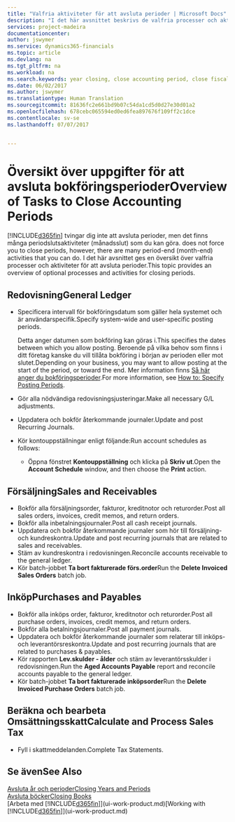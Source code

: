 ```yaml
---
title: "Valfria aktiviteter för att avsluta perioder | Microsoft Docs"
description: "I det här avsnittet beskrivs de valfria processer och aktiviteter för att avsluta bokföringsperioder i Financials."
services: project-madeira
documentationcenter: 
author: jswymer
ms.service: dynamics365-financials
ms.topic: article
ms.devlang: na
ms.tgt_pltfrm: na
ms.workload: na
ms.search.keywords: year closing, close accounting period, close fiscal year, aging, creditor payments, vendor payments
ms.date: 06/02/2017
ms.author: jswymer
ms.translationtype: Human Translation
ms.sourcegitcommit: 81636fc2e661bd9b07c54da1cd5d0d27e30d01a2
ms.openlocfilehash: 678cebc065594ed0ed6fea897676f109ff2c1dce
ms.contentlocale: sv-se
ms.lasthandoff: 07/07/2017


---
```

# <a name="overview-of-tasks-to-close-accounting-periods"></a><span data-ttu-id="e050f-103">Översikt över uppgifter för att avsluta bokföringsperioder</span><span class="sxs-lookup"><span data-stu-id="e050f-103">Overview of Tasks to Close Accounting Periods</span></span>
[!INCLUDE[d365fin](includes/d365fin_md.md)]<span data-ttu-id="e050f-104"> tvingar dig inte att avsluta perioder, men det finns många periodslutsaktiviteter (månadsslut) som du kan göra.</span><span class="sxs-lookup"><span data-stu-id="e050f-104"> does not force you to close periods, however, there are many period-end (month-end) activities that you can do.</span></span> <span data-ttu-id="e050f-105">I det här avsnittet ges en översikt över valfria processer och aktiviteter för att avsluta perioder.</span><span class="sxs-lookup"><span data-stu-id="e050f-105">This topic provides an overview of optional processes and activities for closing periods.</span></span>  

## <a name="general-ledger"></a><span data-ttu-id="e050f-106">Redovisning</span><span class="sxs-lookup"><span data-stu-id="e050f-106">General Ledger</span></span>
* <span data-ttu-id="e050f-107">Specificera intervall för bokföringsdatum som gäller hela systemet och är användarspecifik.</span><span class="sxs-lookup"><span data-stu-id="e050f-107">Specify system-wide and user-specific posting periods.</span></span>  

    <span data-ttu-id="e050f-108">Detta anger datumen som bokföring kan göras i.</span><span class="sxs-lookup"><span data-stu-id="e050f-108">This specifies the dates between which you allow posting.</span></span> <span data-ttu-id="e050f-109">Beroende på vilka behov som finns i ditt företag kanske du vill tillåta bokföring i början av perioden eller mot slutet.</span><span class="sxs-lookup"><span data-stu-id="e050f-109">Depending on your business, you may want to allow posting at the start of the period, or toward the end.</span></span> <span data-ttu-id="e050f-110">Mer information finns [Så här anger du bokföringsperioder](finance-how-specify-posting-periods.md).</span><span class="sxs-lookup"><span data-stu-id="e050f-110">For more information, see [How to: Specify Posting Periods](finance-how-specify-posting-periods.md).</span></span>  
* <span data-ttu-id="e050f-111">Gör alla nödvändiga redovisningsjusteringar.</span><span class="sxs-lookup"><span data-stu-id="e050f-111">Make all necessary G/L adjustments.</span></span>  
* <span data-ttu-id="e050f-112">Uppdatera och bokför återkommande journaler.</span><span class="sxs-lookup"><span data-stu-id="e050f-112">Update and post Recurring Journals.</span></span>  
  <!--* Process Consolidations-->
* <span data-ttu-id="e050f-113">Kör kontouppställningar enligt följande:</span><span class="sxs-lookup"><span data-stu-id="e050f-113">Run account schedules as follows:</span></span>  
  * <span data-ttu-id="e050f-114">Öppna fönstret **Kontouppställning** och klicka på **Skriv ut**.</span><span class="sxs-lookup"><span data-stu-id="e050f-114">Open the **Account Schedule** window, and then choose the **Print** action.</span></span>  

## <a name="sales-and-receivables"></a><span data-ttu-id="e050f-115">Försäljning</span><span class="sxs-lookup"><span data-stu-id="e050f-115">Sales and Receivables</span></span>
* <span data-ttu-id="e050f-116">Bokför alla försäljningsorder, fakturor, kreditnotor och returorder.</span><span class="sxs-lookup"><span data-stu-id="e050f-116">Post all sales orders, invoices, credit memos, and return orders.</span></span>  
* <span data-ttu-id="e050f-117">Bokför alla inbetalningsjournaler.</span><span class="sxs-lookup"><span data-stu-id="e050f-117">Post all cash receipt journals.</span></span>  
* <span data-ttu-id="e050f-118">Uppdatera och bokför återkommande journaler som hör till försäljning- och kundreskontra.</span><span class="sxs-lookup"><span data-stu-id="e050f-118">Update and post recurring journals that are related to sales and receivables.</span></span>  
* <span data-ttu-id="e050f-119">Stäm av kundreskontra i redovisningen.</span><span class="sxs-lookup"><span data-stu-id="e050f-119">Reconcile accounts receivable to the general ledger.</span></span>  
* <span data-ttu-id="e050f-120">Kör batch-jobbet **Ta bort fakturerade förs.order**</span><span class="sxs-lookup"><span data-stu-id="e050f-120">Run the **Delete Invoiced Sales Orders** batch job.</span></span>  

## <a name="purchases-and-payables"></a><span data-ttu-id="e050f-121">Inköp</span><span class="sxs-lookup"><span data-stu-id="e050f-121">Purchases and Payables</span></span>
* <span data-ttu-id="e050f-122">Bokför alla inköps order, fakturor, kreditnotor och returorder.</span><span class="sxs-lookup"><span data-stu-id="e050f-122">Post all purchase orders, invoices, credit memos, and return orders.</span></span>  
* <span data-ttu-id="e050f-123">Bokför alla betalningsjournaler.</span><span class="sxs-lookup"><span data-stu-id="e050f-123">Post all payment journals.</span></span>  
* <span data-ttu-id="e050f-124">Uppdatera och bokför återkommande journaler som relaterar till inköps- och leverantörsreskontra.</span><span class="sxs-lookup"><span data-stu-id="e050f-124">Update and post recurring journals that are related to purchases & payables.</span></span>  
* <span data-ttu-id="e050f-125">Kör rapporten **Lev.skulder - ålder** och stäm av leverantörsskulder i redovisningen.</span><span class="sxs-lookup"><span data-stu-id="e050f-125">Run the **Aged Accounts Payable** report and reconcile accounts payable to the general ledger.</span></span>  
* <span data-ttu-id="e050f-126">Kör batch-jobbet **Ta bort fakturerade inköpsorder**</span><span class="sxs-lookup"><span data-stu-id="e050f-126">Run the **Delete Invoiced Purchase Orders** batch job.</span></span>  

<!-- ### Fixed Assets
* Post all maintenance costs have been posted through the fixed asset journals or invoices.
* Post adjustments.
* Post appreciation.
* Post depreciation.
* Update and post the recurring fixed asset journal.-->

<!--### Intercompany
* Process Intercompany Postings.-->

## <a name="calculate-and-process-sales-tax"></a><span data-ttu-id="e050f-127">Beräkna och bearbeta Omsättningsskatt</span><span class="sxs-lookup"><span data-stu-id="e050f-127">Calculate and Process Sales Tax</span></span>
* <span data-ttu-id="e050f-128">Fyll i skattmeddelanden.</span><span class="sxs-lookup"><span data-stu-id="e050f-128">Complete Tax Statements.</span></span>  

## <a name="see-also"></a><span data-ttu-id="e050f-129">Se även</span><span class="sxs-lookup"><span data-stu-id="e050f-129">See Also</span></span>
[<span data-ttu-id="e050f-130">Avsluta år och perioder</span><span class="sxs-lookup"><span data-stu-id="e050f-130">Closing Years and Periods</span></span>](year-close-years-periods.md)  
[<span data-ttu-id="e050f-131">Avsluta böcker</span><span class="sxs-lookup"><span data-stu-id="e050f-131">Closing Books</span></span>](year-close-books.md)  
<span data-ttu-id="e050f-132">[Arbeta med [!INCLUDE[d365fin](includes/d365fin_md.md)]](ui-work-product.md)</span><span class="sxs-lookup"><span data-stu-id="e050f-132">[Working with [!INCLUDE[d365fin](includes/d365fin_md.md)]](ui-work-product.md)</span></span>

